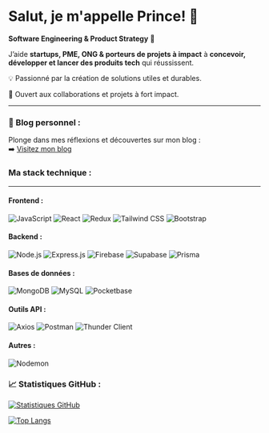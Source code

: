 # Salut, je m'appelle **Prince**! 👋  

**Software Engineering & Product Strategy** 🚀

J’aide **startups, PME, ONG & porteurs de projets à impact** à **concevoir, développer et lancer des produits tech** qui réussissent.

💡 Passionné par la création de solutions utiles et durables.

🤝 Ouvert aux collaborations et projets à fort impact.


-----------------------------

### 📝 Blog personnel :  
Plonge dans mes réflexions et découvertes sur mon blog :  
➡️ [Visitez mon blog](https://www.princekouame.com/blog)


### Ma stack technique :  
-----------------------------

#### Frontend :
![JavaScript](https://img.shields.io/badge/JavaScript-F7DF1E?style=for-the-badge&logo=javascript&logoColor=black)
![React](https://img.shields.io/badge/React-61DAFB?style=for-the-badge&logo=react&logoColor=white)
![Redux](https://img.shields.io/badge/Redux-764ABC?style=for-the-badge&logo=redux&logoColor=white)
![Tailwind CSS](https://img.shields.io/badge/Tailwind_CSS-38B2AC?style=for-the-badge&logo=tailwind-css&logoColor=white)
![Bootstrap](https://img.shields.io/badge/Bootstrap-7952B3?style=for-the-badge&logo=bootstrap&logoColor=white)

#### Backend :
![Node.js](https://img.shields.io/badge/Node.js-339933?style=for-the-badge&logo=nodedotjs&logoColor=white)
![Express.js](https://img.shields.io/badge/Express.js-000000?style=for-the-badge&logo=express&logoColor=white)
![Firebase](https://img.shields.io/badge/Firebase-FFCA28?style=for-the-badge&logo=firebase&logoColor=black)
![Supabase](https://img.shields.io/badge/Supabase-3ECF8E?style=for-the-badge&logo=supabase&logoColor=white)
![Prisma](https://img.shields.io/badge/Prisma-3982CE?style=for-the-badge&logo=prisma&logoColor=white)

#### Bases de données :
![MongoDB](https://img.shields.io/badge/MongoDB-4EA94B?style=for-the-badge&logo=mongodb&logoColor=white)
![MySQL](https://img.shields.io/badge/MySQL-4479A1?style=for-the-badge&logo=mysql&logoColor=white)
![Pocketbase](https://img.shields.io/badge/Pocketbase-000000?style=for-the-badge&logo=pocketbase&logoColor=white)

#### Outils API :
![Axios](https://img.shields.io/badge/Axios-5A29E4?style=for-the-badge&logo=axios&logoColor=white)
![Postman](https://img.shields.io/badge/Postman-FF6C37?style=for-the-badge&logo=postman&logoColor=white)
![Thunder Client](https://img.shields.io/badge/Thunder_Client-3EB8EF?style=for-the-badge&logo=thunderclient&logoColor=white)

#### Autres :
![Nodemon](https://img.shields.io/badge/Nodemon-76D04B?style=for-the-badge&logo=nodemon&logoColor=black)

### 📈 Statistiques GitHub :  
[![Statistiques GitHub](https://github-readme-stats.vercel.app/api?username=kouame09&show_icons=true&theme=radical)](https://github.com/kouame09)

[![Top Langs](https://github-readme-stats.vercel.app/api/top-langs/?username=kouame09&layout=compact&theme=radical)](https://github.com/kouame09)


